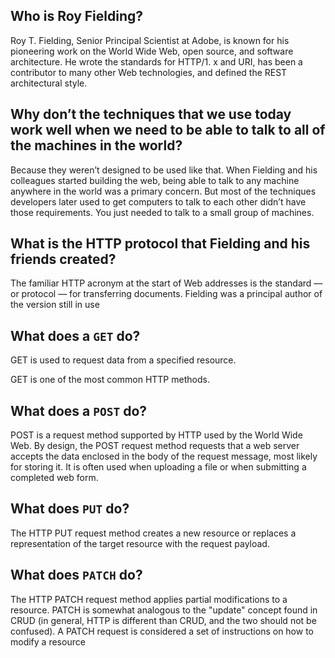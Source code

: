 ## Who is Roy Fielding?

Roy T. Fielding, Senior Principal Scientist at Adobe, is known for his pioneering work on the World Wide Web, open source, and software architecture. He wrote the standards for HTTP/1. x and URI, has been a contributor to many other Web technologies, and defined the REST architectural style.

## Why don’t the techniques that we use today work well when we need to be able to talk to all of the machines in the world?

Because they weren’t designed to be used like that. When Fielding and his colleagues started building the web, being able to talk to any machine anywhere in the world was a primary concern. But most of the techniques developers later used to get computers to talk to each other didn’t have those requirements. You just needed to talk to a small group of machines.

## What is the HTTP protocol that Fielding and his friends created?

The familiar HTTP acronym at the start of Web addresses is the standard — or protocol — for transferring documents. Fielding was a principal author of the version still in use

## What does a `GET` do?

GET is used to request data from a specified resource.

GET is one of the most common HTTP methods.

## What does a `POST` do?

POST is a request method supported by HTTP used by the World Wide Web. By design, the POST request method requests that a web server accepts the data enclosed in the body of the request message, most likely for storing it. It is often used when uploading a file or when submitting a completed web form.

## What does `PUT` do?

The HTTP PUT request method creates a new resource or replaces a representation of the target resource with the request payload.

## What does `PATCH` do?

The HTTP PATCH request method applies partial modifications to a resource. PATCH is somewhat analogous to the "update" concept found in CRUD (in general, HTTP is different than CRUD, and the two should not be confused). A PATCH request is considered a set of instructions on how to modify a resource

